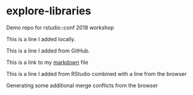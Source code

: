 # explore-libraries
Demo repo for rstudio::conf 2018 workshop

This is a line I added locally.

This is a line I added from GitHub.

This is a link to my [markdown](01_explore-libraries_spartan.md) file


This is a line I added from RStudio combined with a line from the browser

Generating some additional merge conflicts from the browser

